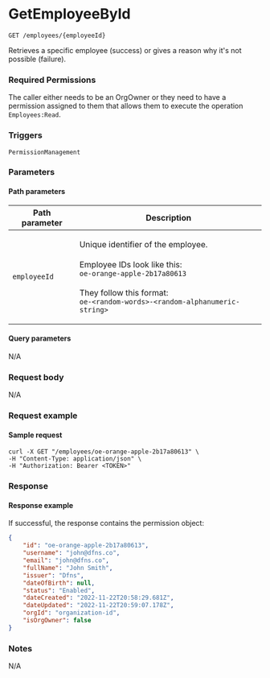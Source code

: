 # GetEmployeeById

`GET /employees/{employeeId}`

Retrieves a specific employee (success) or gives a reason why it's not possible (failure).

### Required Permissions <a href="#scopes" id="scopes"></a>

The caller either needs to be an OrgOwner or they need to have a permission assigned to them that allows them to execute the operation `Employees:Read`.

### Triggers <a href="#triggers.1" id="triggers.1"></a>

`PermissionManagement`

### Parameters <a href="#parameters.1" id="parameters.1"></a>

#### Path parameters <a href="#path-parameters" id="path-parameters"></a>

| Path parameter | Description                                                                                                                                                                                                                       |
| -------------- | --------------------------------------------------------------------------------------------------------------------------------------------------------------------------------------------------------------------------------- |
| `employeeId`   | <p>Unique identifier of the employee.<br><br>Employee IDs look like this:<br><code>oe-orange-apple-2b17a80613</code><br><br>They follow this format:<br><code>oe-&#x3C;random-words>-&#x3C;random-alphanumeric-string></code></p> |

#### Query parameters <a href="#query-parameters" id="query-parameters"></a>

N/A

### Request body <a href="#request-body" id="request-body"></a>

N/A

### Request example <a href="#request-example.1" id="request-example.1"></a>

#### Sample request <a href="#sample-request" id="sample-request"></a>

```shell
curl -X GET "/employees/oe-orange-apple-2b17a80613" \
-H "Content-Type: application/json" \
-H "Authorization: Bearer <TOKEN>" 
```

### Response <a href="#response" id="response"></a>

#### Response example <a href="#response-example" id="response-example"></a>

If successful, the response contains the permission object:

```json
{
    "id": "oe-orange-apple-2b17a80613",
    "username": "john@dfns.co",
    "email": "john@dfns.co",
    "fullName": "John Smith",
    "issuer": "Dfns",
    "dateOfBirth": null,
    "status": "Enabled",
    "dateCreated": "2022-11-22T20:58:29.681Z",
    "dateUpdated": "2022-11-22T20:59:07.178Z",
    "orgId": "organization-id",
    "isOrgOwner": false
}
```

### Notes <a href="#notes" id="notes"></a>

N/A
